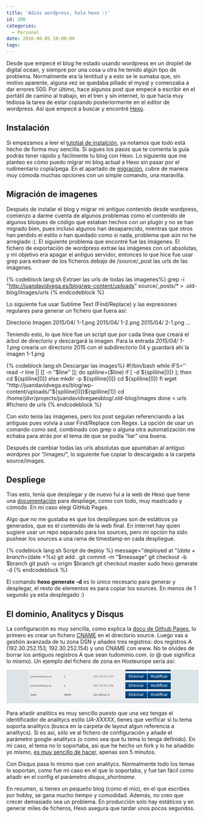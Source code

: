 ```yaml
---
title: 'Adiós wordpress, hola hexo :)'
id: 200
categories:
  - Personal
date: 2016-06-05 10:00:00
tags:
---
```



Desde que empecé el blog he estado usando wordpress en un droplet de digital ocean, y siempre por una cosa u otra he tenido algún tipo de problema. Normalmente era la lentitud y a esto se le sumaba que, sin motivo aparente, alguna vez se quedaba pillado el mysql y comenzaba a dar errores 500. Por último, hace algunos post que empecé a escribir en el portátil de camino al trabajo, en el tren y sin internet, lo que hacía muy tediosa la tarea de  estar copiando posteriormente en el editor de wordpress. Así que empecé a buscar y encontré [Hexo](http://hexo.io).

<!-- more -->	


## Instalación

Si empezamos a leer el [tutotial de instalción](https://hexo.io/docs/setup.html), ya notamos que todo está hecho de forma muy sencilla. Si sigues los pasos que te comenta la guía podrás tener rápido y fácilmente tu blog con Hexo. Lo siguiente que me planteo es cómo puedo migrar mi blog actual a Hexo sin pasar por el rudimentario copia/pega. En el apartado de [migración](https://hexo.io/docs/migration.html), cubre de manera muy cómoda muchas opciones con un simple comando, una maravilla.

## Migración de imagenes

Después de instalar el blog y migrar mi antiguo contenido desde wordpress, comienzo a darme cuenta de algunos problemas como el contenido de algunos bloques de código que estaban hechos con un plugin y no se han migrado bien, pues incluso algunos han desaparecido, mientras que otros han perdido el estilo o han quedado como si nada, problema que aún no he arreglado :(.
El siguiente problema que encontré fue las imágenes. El fichero de exportación de wordpress extrae las imágenes con url absolutas, y mi objetivo era apagar el antiguo servidor, entonces lo que hice fue usar grep para extraer de los ficheros debajo de /source/_post las urls de las imágenes.

{% codeblock lang:sh Extraer las urls de todas las imagenes%}
	grep -i "http://juandavidvega.es/blog/wp-content/uploads"  source/_posts/* > .old-blog/images/urls
{% endcodeblock %}

Lo siguiente fue usar Sublime Text (Find/Replace) y las expresiones regulares para generar un fichero que fuera así:



Directorio 	Imagen
2015/04/ 	1-1.png 
2015/04/ 	1-2.png
2015/04/ 	2-1.png
...

Teniendo esto, lo que hice fue un script que por cada línea que creará el árbol de directorio y descargará la imagen. Para la entrada _2015/04/_ _1-1.png_ crearía un directorio 2015 con el subdirectorio 04 y guardará ahí la imagen 1-1.png

{% codeblock lang:sh Descargar las images%}
#!/bin/bash
while IFS='' read -r line || [[ -n "$line" ]]; do
   spliline=($line)
   if [ -d ${spliline[0]} ]; then 
      cd ${spliline[0]}
   else
      mkdir -p ${spliline[0]}
      cd ${spliline[0]}
   fi
   wget "http://juandavidvega.es/blog/wp-content/uploads/"${spliline[0]}${spliline[1]}
   cd /home/jdvr/projects/juandavidvegaesblog/.old-blog/images
done < urls #fichero de urls
{% endcodeblock %}

Con esto tenía las imágenes, pero los post seguían referenciando a las antiguas pues volvía a usar Find/Replace con Regex. La opción de usar un comando como sed, combinado con grep o alguna otra automatización me echaba para atrás por el tema de que se podía “liar” una buena.

Después de cambiar todas las urls absolutas que apuntaban al antiguo wordpres por “/images/“, lo siguiente fue copiar lo descargado a la carpeta source/images.

## Despliege

Tras esto, tenía que desplegar y de nuevo fui a la web de Hexo que tiene una [documentación](https://hexo.io/docs/deployment.html) para despliege, como con todo, muy masticado y cómodo. En mi caso elegí GitHub Pages.

Algo que no me gustaba es que los despliegues son de estáticos ya generados, que es el contenido de la web final. En internet hay quien sugiere usar un repo separado para los sources, pero mi opción ha sido pushear los sources a una rama de timestamp en cada despliegue.

{% codeblock lang:sh Script de deploy %}
message="deployed at "$(date +%F) 
branch=$(date +%s) 
git add .
git commit -m "$message"
git checkout -b $branch
git push -u origin $branch
git checkout master
sudo hexo generate -d
{% endcodeblock %}

El comando **hexo generate -d** es lo único necesario para generar y desplegar, el resto de elementos es para copiar los sources. En menos de 1 segundo ya esta desplegado :)

## El dominio, Analitycs y Disqus

La configuración es muy sencilla, como explica la [docu de Github Pages](https://help.github.com/articles/using-a-custom-domain-with-github-pages/), lo primero es crear un fichero [CNAME](https://github.com/jdvr/jdvr.github.io/blob/1465453233/source/CNAME) en el directorio source. Luego vas a gestión avanzada de tu zona DSN y añades tres registros: dos registros A (192.30.252.153, 192.30.252.154) y uno CNAME con www. No te olvides de borrar los antiguos registros A que sean tudominio.com. (o @ que significa lo mismo). Un ejemplo del fichero de zona en Hosteurope sería así:

[![Ejemplo de fichero de zona](/images/2016/06/zone-file.png)](/images/2016/06/zone-file.png)

Para añadir analitics es muy sencillo puesto que una vez tengas el identificador de analitycs estilo *UA-XXXXX*, tienes que verificar si tu tema soporta analitycs (busca en la carpeta de layout algun referencia a analitycs). Si es así, sólo ve al fichero de configuración y añade el parámetro google-analitycs (o como sea que tu tema lo tenga definido). En mi caso, el tema no lo soportaba, así que he hecho un fork y lo he añadido yo mismo, [es muy sencillo de hacer](https://github.com/jdvr/hexo-theme-again/commit/1eb28a7ae30cc1b4d0c233537b96d9ec07734fea), apenas son 5 minutos.

Con Disqus pasa lo mismo que con analitycs. Normalmente todo los temas lo soportan,  como fue mi caso en el que lo soportaba, y fue tan fácil como añadir en el config el parámetro *disqus_shortname*.

En resumen, si tienes un pequeño blog (como el mío), en el que escribes por hobby, se gana mucho tiempo y comodidad. Además, no creo que crecer demasiado sea un problema. En producción solo hay estáticos y en generar miles de ficheros, Hexo asegura que tardar unos pocos segundos.



